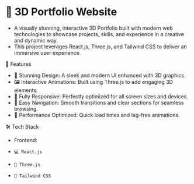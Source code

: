 # 🌟 3D Portfolio Website
 - A visually stunning, interactive 3D Portfolio built with modern web technologies to showcase projects, skills, and experience in a creative and dynamic way.
 - This project leverages React.js, Three.js, and Tailwind CSS to deliver an immersive user experience.

🌟 Features
- 🎨 Stunning Design: A sleek and modern UI enhanced with 3D graphics.
- 🖼️ Interactive Animations: Built using Three.js to add engaging 3D elements.
- 📱 Fully Responsive: Perfectly optimized for all screen sizes and devices.
- 🔗 Easy Navigation: Smooth transitions and clear sections for seamless browsing.
- 🚀 Performance Optimized: Quick load times and lag-free animations.

🛠️ Tech Stack
- Frontend:
-     💻 React.js
-     🎥 Three.js
-     🎨 Tailwind CSS
  
